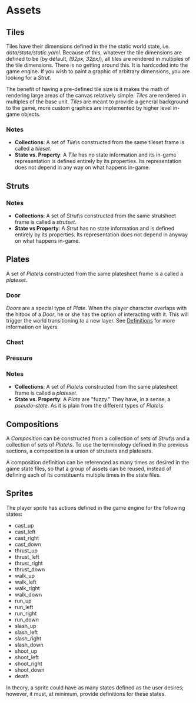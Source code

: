 # Assets

## Tiles

Tiles have their dimensions defined in the the static world state, i.e. _data/state/static.yaml_. Because of this, whatever the tile dimensions are defined to be (by default, _(92px, 32px)_), all tiles are rendered in multiples of the tile dimensions. There is no getting around this. It is hardcoded into the game engine. If you wish to paint a graphic of arbitrary dimensions, you are looking for a _Strut_. 

The benefit of having a pre-defined tile size is it makes the math of rendering large areas of the canvas relatively simple. _Tiles_ are rendered in multiples of the base unit. _Tiles_ are meant to provide a general background to the game, more custom graphics are implemented by higher level in-game objects.

### Notes

- **Collections**: A set of _Tile_\s constructed from the same tileset frame is called a _tileset_.
- **State vs. Property**: A _Tile_ has no state information and its in-game representation is defined entirely by its properties. Its representation does not depend in any way on what happens in-game. 

## Struts

### Notes

- **Collections**: A set of _Strut_\s constructed from the same strutsheet frame is called a _strutset_.
- **State vs Property**: A _Strut_ has no state information and is defined entirely by its properties.  Its representation does not depend in anyway on what happens in-game.

## Plates


A set of _Plate_\s constructed from the same platesheet frame is a called a _plateset_.

### Door

_Doors_ are a special type of _Plate_. When the player character overlaps with the hitbox of a _Door_, he or she has the option of interacting with it. This will trigger the world transitioning to a new layer. See [Definitions](./DEFINITIONS.md) for more information on layers.

### Chest

### Pressure

### Notes
- **Collections**: A set of _Plate_\s constructed from the same platesheet frame is called a _plateset_.
- **State vs. Property**: A _Plate_ are "fuzzy." They have, in a sense, a _pseudo-state_. As it is plain from the different types of _Plate_\s
## Compositions

A _Composition_ can be constructed from a collection of sets of _Strut_\s and a collection of sets of _Plate_\s. To use the terminology defined in the previous sections, a composition is a union of strutsets and platesets. 

A composition definition can be referenced as many times as desired in the game state files, so that a group of assets can be reused, instead of defining each of its constituents multiple times in the state files.

## Sprites

The player sprite has actions defined in the game engine for the following states: 
    
- cast_up
- cast_left
- cast_right
- cast_down
- thrust_up
- thrust_left
- thrust_right
- thrust_down
- walk_up
- walk_left
- walk_right
- walk_down
- run_up
- run_left
- run_right
- run_down
- slash_up
- slash_left
- slash_right
- slash_down
- shoot_up
- shoot_left
- shoot_right
- shoot_down
- death

In theory, a sprite could have as many states defined as the user desires; however, it must, at minimum, provide definitions for these states.